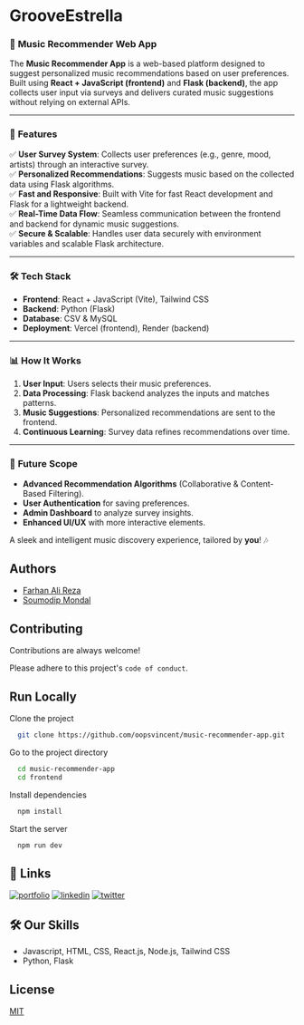 
# GrooveEstrella 

### 🎵 **Music Recommender Web App**  

The **Music Recommender App** is a web-based platform designed to suggest personalized music recommendations based on user preferences. Built using **React + JavaScript (frontend)** and **Flask (backend)**, the app collects user input via surveys and delivers curated music suggestions without relying on external APIs.  

---

### 🌟 **Features**  

✅ **User Survey System**: Collects user preferences (e.g., genre, mood, artists) through an interactive survey.  
✅ **Personalized Recommendations**: Suggests music based on the collected data using Flask algorithms.  
✅ **Fast and Responsive**: Built with Vite for fast React development and Flask for a lightweight backend.  
✅ **Real-Time Data Flow**: Seamless communication between the frontend and backend for dynamic music suggestions.  
✅ **Secure & Scalable**: Handles user data securely with environment variables and scalable Flask architecture.  

---

### 🛠️ **Tech Stack**  

- **Frontend**: React + JavaScript (Vite), Tailwind CSS
- **Backend**: Python (Flask)  
- **Database**: CSV & MySQL  
- **Deployment**: Vercel (frontend), Render (backend)  

---

### 📊 **How It Works**  

1. **User Input**: Users selects their music preferences.  
2. **Data Processing**: Flask backend analyzes the inputs and matches patterns.  
3. **Music Suggestions**: Personalized recommendations are sent to the frontend.  
4. **Continuous Learning**: Survey data refines recommendations over time.  

---

### 🚀 **Future Scope**  

- **Advanced Recommendation Algorithms** (Collaborative & Content-Based Filtering).  
- **User Authentication** for saving preferences.  
- **Admin Dashboard** to analyze survey insights.  
- **Enhanced UI/UX** with more interactive elements.  

A sleek and intelligent music discovery experience, tailored by **you**! 🎶


## Authors

- [Farhan Ali Reza](https://www.github.com/oopsvincent)
- [Soumodip Mondal](https://www.github.com/soumodip-esc)

## Contributing

Contributions are always welcome!

Please adhere to this project's `code of conduct`.


## Run Locally

Clone the project

```bash
  git clone https://github.com/oopsvincent/music-recommender-app.git
```

Go to the project directory

```bash
  cd music-recommender-app
  cd frontend
```

Install dependencies

```bash
  npm install
```

Start the server

```bash
  npm run dev
```


## 🔗 Links
[![portfolio](https://img.shields.io/badge/my_portfolio-000?style=for-the-badge&logo=ko-fi&logoColor=white)](https://farhanalireza.netlify.app)
[![linkedin](https://img.shields.io/badge/linkedin-0A66C2?style=for-the-badge&logo=linkedin&logoColor=white)](https://www.linkedin.com/oopsvincent)
[![twitter](https://img.shields.io/badge/twitter-1DA1F2?style=for-the-badge&logo=twitter&logoColor=white)](https://twitter.com/oopsvincent)


## 🛠 Our Skills
- Javascript, HTML, CSS, React.js, Node.js, Tailwind CSS
- Python, Flask


## License

[MIT](https://choosealicense.com/licenses/mit/)

